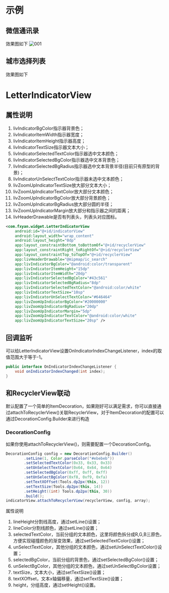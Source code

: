 # 示例
## 微信通讯录
效果图如下
![001](images/001.gif)
## 城市选择列表
效果图如下
# LetterIndicatorView
## 属性说明
1. livIndicatorBgColor指示器背景色；
2. livIndicatorItemWidth指示器宽度；
3. livIndicatorItemHeight指示器高度；
4. livIndicatorTextSize指示器文本大小；
5. livIndicatorSelectedTextColor指示器选中文本颜色；
6. livIndicatorSelectedBgColor指示器选中文本背景色；
7. livIndicatorSelectedBgRadius指示器选中文本背景半径(目前只有原型的背景)；
8. livIndicatorUnSelectTextColor指示器未选中文本颜色；
9. livZoomUpIndicatorTextSize放大部分文本大小；
10. livZoomUpIndicatorTextColor放大部分文本颜色；
11. livZoomUpIndicatorBgColor放大部分背景颜色；
12. livZoomUpIndicatorBgRadius放大部分圆的半径；
13. livZoomUpIndicatorMargin放大部分和指示器之间的距离；
14. livHeaderDrawable是否有列表头，列表头对应图标。

```xml
<com.fxyan.widget.LetterIndicatorView
    android:id="@+id/indicatorView"
    android:layout_width="wrap_content"
    android:layout_height="0dp"
    app:layout_constraintBottom_toBottomOf="@+id/recyclerView"
    app:layout_constraintRight_toRightOf="@+id/recyclerView"
    app:layout_constraintTop_toTopOf="@+id/recyclerView"
    app:livHeaderDrawable="@mipmap/ic_search"
    app:livIndicatorBgColor="@android:color/transparent"
    app:livIndicatorItemHeight="15dp"
    app:livIndicatorItemWidth="20dp"
    app:livIndicatorSelectedBgColor="#43c561"
    app:livIndicatorSelectedBgRadius="8dp"
    app:livIndicatorSelectedTextColor="@android:color/white"
    app:livIndicatorTextSize="10sp"
    app:livIndicatorUnSelectTextColor="#646464"
    app:livZoomUpIndicatorBgColor="#20000000"
    app:livZoomUpIndicatorBgRadius="20dp"
    app:livZoomUpIndicatorMargin="5dp"
    app:livZoomUpIndicatorTextColor="@android:color/white"
    app:livZoomUpIndicatorTextSize="20sp" />
```

## 回调监听
可以给LetterIndicatorView设置OnIndicatorIndexChangeListener，index的取值范围大于等于-1。
```java
public interface OnIndicatorIndexChangeListener {
    void onIndicatorIndexChanged(int index);
}
```
## 和RecyclerView联动
默认配置了一个简单的ItemDecoration，如果刚好可以满足需求，你可以直接通过attachToRecyclerView()关联RecyclerView，对于ItemDecoration的配置可以通过DecorationConfig.Builder来进行构造
### DecorationConfig
如果你使用attachToRecyclerView()，则需要配置一个DecorationConfig。
```java
DecorationConfig config = new DecorationConfig.Builder()
        .setLine(1, Color.parseColor("#ebebeb"))
        .setSelectedTextColor(0x33, 0x33, 0x33)
        .setUnSelectTextColor(0x64, 0x64, 0x64)
        .setSelectedBgColor(0xff, 0xff, 0xff)
        .setUnSelectBgColor(0xf8, 0xf9, 0xfa)
        .setTextXOffset(Tools.dp2px(this, 12))
        .setTextSize(Tools.dp2px(this, 14))
        .setHeight((int) Tools.dp2px(this, 30))
        .build();
indicatorView.attachToRecyclerView(recyclerView, config, array);
```

属性说明
1. lineHeight分割线高度，通过setLine()设置；
2. lineColor分割线颜色，通过setLine()设置；
3. selectedTextColor，当前分组的文本颜色，这里将颜色拆分成R,G,B三原色，方便实现碰撞颜色的渐变效果，通过setSelectedTextColor()设置；
4. unSelectTextColor，其他分组的文本颜色，通过setUnSelectTextColor()设置；
5. selectedBgColor，当前分组的背景色，通过setSelectedBgColor()设置；
6. unSelectBgColor，其他分组的文本颜色，通过setUnSelectBgColor设置；
7. textSize，文本大小，通过setTextSize()设置；
8. textXOffset，文本x轴偏移量，通过setTextSize()设置；
9. height，分组高度，通过setHeight()设置。
